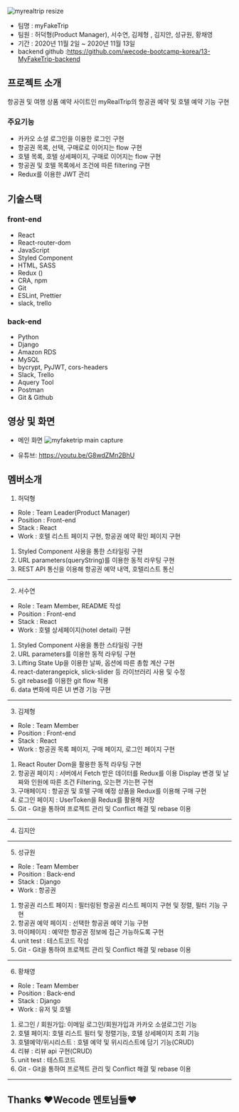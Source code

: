 ![myrealtrip resize](https://user-images.githubusercontent.com/66218824/102046483-c7fb2c80-3e1e-11eb-87db-ef462adbde92.jpg)

- 팀명 : myFakeTrip
- 팀원 : 허덕형(Product Manager), 서수연, 김제형 , 김지안, 성규원, 황채영
- 기간 : 2020년 11월 2일 ~ 2020년 11월 13일
- backend github :https://github.com/wecode-bootcamp-korea/13-MyFakeTrip-backend

## 프로젝트 소개

항공권 및 여행 상품 예약 사이트인 myRealTrip의 항공권 예약 및 호텔 예약 기능 구현

### 주요기능

- 카카오 소셜 로그인을 이용한 로그인 구현
- 항공권 목록, 선택, 구매로로 이어지는 flow 구현
- 호텔 목록, 호텔 상세페이지, 구매로 이어지는 flow 구현
- 항공권 및 호텔 목록에서 조건에 따른 filtering 구현
- Redux를 이용한 JWT 관리

## 기술스택

### front-end

- React
- React-router-dom
- JavaScript
- Styled Component
- HTML, SASS
- Redux ()
- CRA, npm
- Git
- ESLint, Prettier
- slack, trello

### back-end

- Python
- Django
- Amazon RDS
- MySQL
- bycrypt, PyJWT, cors-headers
- Slack, Trello
- Aquery Tool
- Postman
- Git & Github

## 영상 및 화면

- 메인 화면
![myfaketrip main capture](https://user-images.githubusercontent.com/66218824/102047992-9e8fd000-3e21-11eb-9dd2-f0db8a3ebefe.png)

- 유튜브: https://youtu.be/G8wdZMn2BhU

## 멤버소개

1. 허덕형

- Role : Team Leader(Product Manager)
- Position : Front-end
- Stack : React
- Work : 호텔 리스트 페이지 구현, 항공권 예약 확인 페이지 구현

1. Styled Component 사용을 통한 스타일링 구현
2. URL parameters(queryString)를 이용한 동적 라우팅 구현
3. REST API 통신을 이용해 항공권 예약 내역, 호텔리스트 통신


---

2. 서수연

- Role : Team Member, README 작성
- Position : Front-end
- Stack : React
- Work : 호텔 상세페이지(hotel detail) 구현

1. Styled Component 사용을 통한 스타일링 구현
2. URL parameters를 이용한 동적 라우팅 구현
3. Lifting State Up을 이용한 날짜, 옵션에 따른 총합 계산 구현
4. react-daterangepick, slick-slider 등 라이브러리 사용 및 수정
5. git rebase를 이용한 git flow 적용
6. data 변화에 따른 UI 변경 기능 구현

---

3. 김제형

- Role : Team Member
- Position : Front-end
- Stack : React
- Work : 항공권 목록 페이지, 구매 페이지, 로그인 페이지 구현

1. React Router Dom을 활용한 동적 라우팅 구현
2. 항공권 페이지 : 서버에서 Fetch 받은 데이터를 Redux를 이용 Display 변경 및 날짜와 인원에 따른 조건 Filtering, 오는편 가는편 구현
3. 구매페이지 : 항공권 및 호텔 구매 예정 상품을 Redux를 이용해 구매 구현
4. 로그인 페이지 : UserToken을 Redux를 활용해 저장
5. Git - Git을 통하여 프로젝트 관리 및 Conflict 해결 및 rebase 이용

---

4. 김지안

---

5. 성규원

- Role : Team Member
- Position : Back-end
- Stack : Django
- Work : 항공권

1. 항공권 리스트 페이지 : 필터링된 항공권 리스트 페이지 구현 및 정렬, 필터 기능 구현
2. 항공권 예약 페이지 : 선택한 항공권 예약 기능 구현
3. 마이페이지 : 예약한 항공권 정보에 접근 가능하도록 구현
4. unit test : 테스트코드 작성
5. Git - Git을 통하여 프로젝트 관리 및 Conflict 해결 및 rebase 이용

---

6. 황채영

- Role : Team Member
- Position : Back-end
- Stack : Django
- Work : 유저 및 호텔

1. 로그인 / 회원가입: 이메일 로그인/회원가입과 카카오 소셜로그인 기능
2. 호텔 페이지: 호텔 리스트 필터 및 정렬기능, 호텔 상세페이지 조회 기능
3. 호텔예약/위시리스트 : 호텔 예약 및 위시리스트에 담기 기능(CRUD)
4. 리뷰 : 리뷰 api 구현(CRUD)
5. unit test : 테스트코드 
6. Git - Git을 통하여 프로젝트 관리 및 Conflict 해결 및 rebase 이용
---

## Thanks ❤Wecode 멘토님들❤
